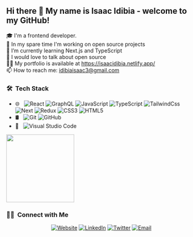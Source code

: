 ## Hi there 👋 My name is Isaac Idibia - welcome to my GitHub!



🎓 I'm a frontend developer.   
🔭 In my spare time I'm working on open source projects   
🌱 I’m currently learning Next.js  and TypeScript   
💬 I would love to talk about open source    
👨‍💻 My portfolio is available at https://isaacidibia.netlify.app/  
📫 How to reach me: idibiaisaac3@gmail.com    





<h3> 🛠 &nbsp;Tech Stack</h3>

- 🌐 &nbsp;
  ![React](https://img.shields.io/badge/-React-333333?style=flat&logo=react)
  ![GraphQL](https://img.shields.io/badge/-GraphQL-333333?style=flat&logo=graphql)
  ![JavaScript](https://img.shields.io/badge/-JavaScript-333333?style=flat&logo=javascript)
  ![TypeScript](https://img.shields.io/badge/-TypeScript-333333?style=flat&logo=typescript)
  ![TailwindCss](https://img.shields.io/badge/-TailWindCss-333333?style=flat&logo=tailwindcss&logoColor=007FFF)
  ![Next](https://img.shields.io/badge/-Next-333333?style=next&logoColor=007FFF)
  ![Redux](https://img.shields.io/badge/-redux-333333?style=flat&logo=redux)
  ![CSS3](https://img.shields.io/badge/-CSS-333333?style=flat&logo=CSS3&logoColor=1572B6)
  ![HTML5](https://img.shields.io/badge/-HTML5-333333?style=flat&logo=HTML5)
- 🛢 &nbsp;
  ![Git](https://img.shields.io/badge/-Git-333333?style=flat&logo=git)
  ![GitHub](https://img.shields.io/badge/-GitHub-333333?style=flat&logo=github)
- 🔧 &nbsp;
  ![Visual Studio Code](https://img.shields.io/badge/-Visual%20Studio%20Code-333333?style=flat&logo=visual-studio-code&logoColor=007ACC)
  <br/>

<a href="https://github.com/HiZeek/">
  <img height="180em" src="https://github-readme-stats.vercel.app/api?username=HiZeek&theme=buefy&show_icons=true" />
</a>

<br/>

<h3> 🤝🏻 &nbsp;Connect with Me </h3>

<p align="center">
<a href="https://isaacidibia.netlify.app/"><img alt="Website" src="https://isaacidibia.netlify.app/-blue?style=flat-square&logo=google-chrome"></a>
<a href="https://www.linkedin.com/in/isaac-idibia/"><img alt="LinkedIn" src="https://img.shields.io/badge/LinkedIn-Isaac%20Idibia-blue?style=flat-square&logo=linkedin"></a>
<a href="https://twitter.com/isaacidibia"><img alt="Twitter" src="https://img.shields.io/badge/Twitter-isaacidibia-blue?style=flat-square&logo=twitter"></a>
<a href="mailto:idibiaisaac3@gmail.com"><img alt="Email" src="https://img.shields.io/badge/Email-idibiaisaac3@gmail.com-blue?style=flat-square&logo=gmail"></a>
</p>
